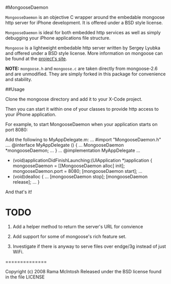 #MongooseDaemon

`MongooseDaemon` is an objective C wrapper around
the embedable mongoose http server for iPhone
development.  It is offered under a BSD
style license.

`MongooseDaemon` is ideal for both embedded http services
as well as simply debugging your iPhone applications
file structure.

`Mongoose` is a lightweight embedable http server
written by Sergey Lyubka and offered under
a BSD style license.  More information on
mongoose can be found at the [project's
site](http://code.google.com/p/mongoose/).

**NOTE:** `mongoose.h` and `mongoose.c` are taken
directly from mongoose-2.6 and are unmodified.
They are simply forked in this package for
convenience and stability.

##Usage

Clone the mongoose directory and add it to your X-Code project.

Then you can start it within one of your classes to
provide http access to your iPhone application.

For example, to start MongooseDaemon when your application
starts on port 8080:

Add the following to MyAppDelegate.m:
  ...
  #import "MongooseDaemon.h"
  ....
  @interface MyAppDelegate () {
    ...
    MongooseDaemon    *mongooseDaemon;
    ...
  }
  ...
  @implementation MyAppDelegate
  ...
  - (void)applicationDidFinishLaunching:(UIApplication *)application {
  mongooseDaemon = [[MongooseDaemon alloc] init];
  mongooseDaemon.port = 8080;
  [mongooseDaemon start];
  ...
  - (void)dealloc {
  ...
    [mongooseDaemon stop];
    [mongooseDaemon release];
  ...
  }

And that's it!

TODO
=======
1) Add a helper method to return the server's URL for
convience

2) Add support for some of mongoose's rich feature set.

3) Investigate if there is anyway to serve files over endge/3g instead of just WiFi.

==============

Copyright (c) 2008 Rama McIntosh
Released under the BSD license found in the file LICENSE
